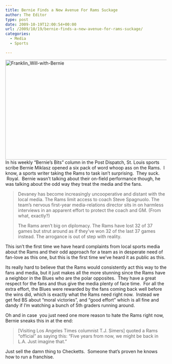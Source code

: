 ```yaml
---
title: Bernie Finds a New Avenue For Rams Suckage
author: The Editor
type: post
date: 2009-10-19T12:00:54+00:00
url: /2009/10/19/bernie-finds-a-new-avenue-for-rams-suckage/
categories:
  - Media
  - Sports

---
```

[<img class="aligncenter size-full wp-image-2021" title="Franklin_Will-with-Bernie" src="http://punchingkitty.com/wp-content/uploads/2009/10/Franklin_Will-with-Bernie.jpg" alt="Franklin_Will-with-Bernie" width="600" height="312" srcset="http://media.punchingkitty.com/wordpress/2009/10/Franklin_Will-with-Bernie.jpg 600w, http://media.punchingkitty.com/wordpress/2009/10/Franklin_Will-with-Bernie-300x156.jpg 300w" sizes="(max-width: 600px) 100vw, 600px" />][1]In his weekly &#8220;Bernie&#8217;s Bits&#8221; column in the Post Dispatch, St. Louis sports scribe Bernie Miklasz opened a six pack of word whoop ass on the Rams.  I know, a sports writer taking the Rams to task isn&#8217;t surprising.  They suck.  Royal.  Bernie wasn&#8217;t talking about their on-field performance though, he was talking about the odd way they treat the media and the fans.

> Devaney has become increasingly uncooperative and distant with the local media. The Rams limit access to coach Steve Spagnuolo. The team&#8217;s nervous first-year media-relations director sits in on harmless interviews in an apparent effort to protect the coach and GM. (From what, exactly?)
> 
> The Rams aren&#8217;t big on diplomacy. The Rams have lost 32 of 37 games but strut around as if they&#8217;ve won 32 of the last 37 games instead. The arrogance is out of step with reality.

This isn&#8217;t the first time we have heard complaints from local sports media about the Rams and their odd approach for a team as in desperate need of fan-love as this one, but this is the first time we&#8217;ve heard it as public as this.

Its really hard to believe that the Rams would consistently act this way to the fans and media, but it just makes all the more stunning since the Rams have a neighbor in the Blues who are the polar opposites.  They have a great respect for the fans and thus give the media plenty of face time.  For all the extra effort, the Blues were rewarded by the fans coming back well before the wins did, which is exactly what the Rams need right now.  Instead we get fed BS about &#8220;moral victories&#8221;, and &#8220;good effort&#8221; which is all fine and dandy if I&#8217;m watching a bunch of 5th graders running around.

Oh and in case  you just need one more reason to hate the Rams right now, Bernie sneaks this in at the end:

> [Visiting Los Angeles Times columnist T.J. Simers] quoted a Rams &#8220;official&#8221; as saying this: &#8220;Five years from now, we might be back in L.A. Just imagine that.&#8221;

Just sell the damn thing to Checketts.  Someone that&#8217;s proven he knows how to run a franchise.

 [1]: http://punchingkitty.com/wp-content/uploads/2009/10/Franklin_Will-with-Bernie.jpg